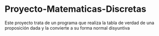 # Proyecto-Matematicas-Discretas
Este proyecto trata de un programa que realiza la tabla de verdad de una proposición dada y la convierte a su forma normal disyuntiva
